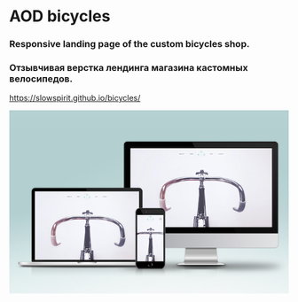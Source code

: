 # AOD bicycles<br>
### Responsive landing page of the custom bicycles shop.
### Отзывчивая верстка лендинга магазина кастомных велосипедов.

https://slowspirit.github.io/bicycles/

<img src="./AOD_mockup_700.jpg">
